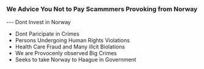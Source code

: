 ### We Advice You Not to Pay Scammmers Provoking from Norway 

--- Dont Invest in Norway 

- Dont Paricipate in Crimes 
- Persons Undergoing Human Rights Violations 
- Health Care Fraud and Many illcit Biolations 
- We are Provocenly observed Big Crimes 
- Seeks to take Norway to Haague in Government 
